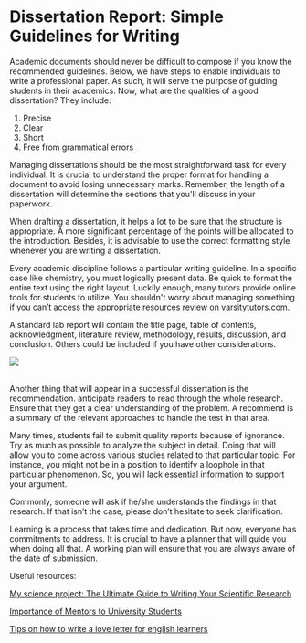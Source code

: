 <h1> Dissertation Report: Simple Guidelines for Writing </h1>
<p>Academic documents should never be difficult to compose if you know the recommended guidelines. Below, we have steps to enable individuals to write a professional paper. As such, it will serve the purpose of guiding students in their academics. Now, what are the qualities of a good dissertation? They include: </p>
<ol><li>Precise</li> <li>Clear</li> <li>Short</li> <li>Free from grammatical errors</li> </ol>
<p>Managing dissertations should be the most straightforward task for every individual. It is crucial to understand the proper format for handling a document to avoid losing unnecessary marks. Remember, the length of a dissertation will determine the sections that you'll discuss in your paperwork. </p>
<p>When drafting a dissertation, it helps a lot to be sure that the structure is appropriate. A more significant percentage of the points will be allocated to the introduction. Besides, it is advisable to use the correct formatting style whenever you are writing a dissertation. </p>
<p>Every academic discipline follows a particular writing guideline. In a specific case like chemistry, you must logically present data. Be quick to format the entire text using the right layout. Luckily enough, many tutors provide online tools for students to utilize. You shouldn't worry about managing something if you can’t access the appropriate resources <a href="https://rankmywriter.com/varsitytutors-com-review">review on varsitytutors.com</a>. </p>
<p>A standard lab report will contain the title page, table of contents, acknowledgment, literature review, methodology, results, discussion, and conclusion. Others could be included if you have other considerations. </p>
<img class="featurable" style="max-height:300px;max-width:400px;" itemprop="image" src="https://thumbs.dreamstime.com/b/take-exam-final-high-school-hand-student-holding-pencil-writing-paper-answer-sheet-education-college-class-taking-notes-155360059.jpg"/><br><br>
<p>Another thing that will appear in a successful dissertation is the recommendation. anticipate readers to read through the whole research. Ensure that they get a clear understanding of the problem. A recommend is a summary of the relevant approaches to handle the test in that area. </p>
<p>Many times, students fail to submit quality reports because of ignorance. Try as much as possible to analyze the subject in detail. Doing that will allow you to come across various studies related to that particular topic. For instance, you might not be in a position to identify a loophole in that particular phenomenon. So, you will lack essential information to support your argument. </p>
<p>Commonly, someone will ask if he/she understands the findings in that research. If that isn’t the case, please don’t hesitate to seek clarification. </p>
<p>Learning is a process that takes time and dedication. But now, everyone has commitments to address. It is crucial to have a planner that will guide you when doing all that. A working plan will ensure that you are always aware of the date of submission. </p>

Useful resources:

<a href="https://list.ly/list/5jEs-my-science-project-the-ultimate-guide-to-writing-your-scientific-research">My science project: The Ultimate Guide to Writing Your Scientific Research</a>

<a href="https://localendar.com/event?DAM=PublishedEvent&m=604276&event_id=2&calendar_id=604276&more_info=N&export_date=Oct%2029,%202020&category=1">Importance of Mentors to University Students</a>

<a href="https://lsu.sport.blog/community/profile/jordanpinker22/
">Tips on how to write a love letter for english learners</a>



